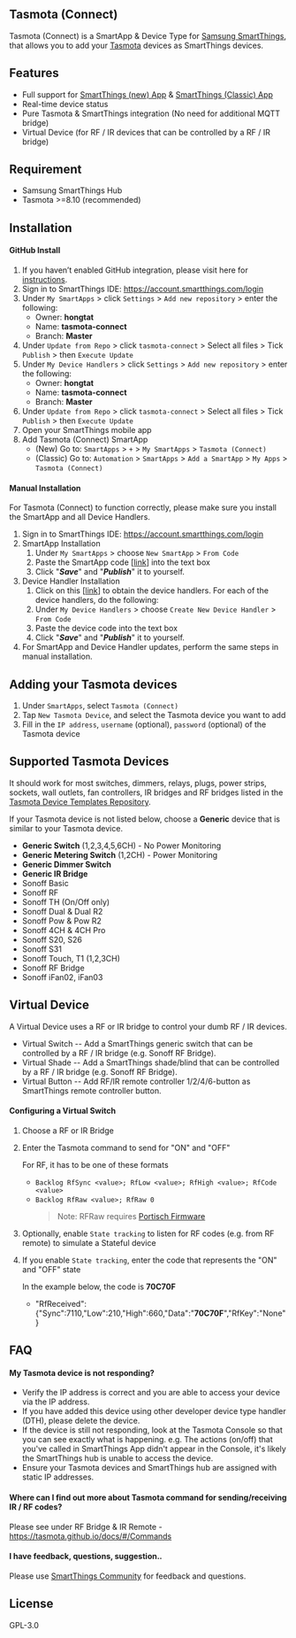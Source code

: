 ## Tasmota (Connect)
Tasmota (Connect) is a SmartApp & Device Type for [Samsung SmartThings](https://www.smartthings.com/), that allows you to add your [Tasmota](https://github.com/arendst/Tasmota) devices as SmartThings devices.

## Features
* Full support for [SmartThings (new) App](https://play.google.com/store/apps/details?id=com.samsung.android.oneconnect) & [SmartThings (Classic) App](https://play.google.com/store/apps/details?id=com.smartthings.android) 
* Real-time device status
* Pure Tasmota & SmartThings integration (No need for additional MQTT bridge)
* Virtual Device (for RF / IR devices that can be controlled by a RF / IR bridge) 

## Requirement
* Samsung SmartThings Hub
* Tasmota >=8.10 (recommended)

## Installation

#### GitHub Install
1. If you haven’t enabled GitHub integration, please visit here for [instructions](https://docs.smartthings.com/en/latest/tools-and-ide/github-integration.html).
2. Sign in to SmartThings IDE: https://account.smartthings.com/login
3. Under `My SmartApps` > click `Settings` > `Add new repository` > enter the following:
   * Owner: **hongtat**
   * Name: **tasmota-connect**
   * Branch: **Master**
4. Under `Update from Repo` > click `tasmota-connect` > Select all files > Tick `Publish` > then `Execute Update`
5. Under `My Device Handlers` > click `Settings` > `Add new repository` > enter the following:
   * Owner: **hongtat**
   * Name: **tasmota-connect**
   * Branch: **Master**
6. Under `Update from Repo` > click `tasmota-connect` > Select all files > Tick `Publish` > then `Execute Update`
7. Open your SmartThings mobile app
8. Add Tasmota (Connect) SmartApp
   * (New) Go to: `SmartApps` > `+` > `My SmartApps` > `Tasmota (Connect)`
   * (Classic) Go to: `Automation` > `SmartApps` > `Add a SmartApp` > `My Apps` > `Tasmota (Connect)`

#### Manual Installation
For Tasmota (Connect) to function correctly, please make sure you install the SmartApp and all Device Handlers.

1. Sign in to SmartThings IDE: https://account.smartthings.com/login
2. SmartApp Installation
   1. Under `My SmartApps` > choose `New SmartApp` > `From Code`
   2. Paste the SmartApp code [[link](https://github.com/hongtat/tasmota-connect/blob/master/smartapps/hongtat/tasmota-connect.src/tasmota-connect.groovy)] into the text box
   3. Click "***Save***" and "***Publish***" it to yourself.
3. Device Handler Installation
   1. Click on this [[link](https://github.com/hongtat/tasmota-connect/tree/master/devicetypes/hongtat)] to obtain the device handlers. For each of the device handlers, do the following:
   2. Under `My Device Handlers` > choose `Create New Device Handler` > `From Code`
   3. Paste the device code into the text box
   4. Click "***Save***" and "***Publish***" it to yourself.
4. For SmartApp and Device Handler updates, perform the same steps in manual installation.   

## Adding your Tasmota devices
1. Under `SmartApps`, select `Tasmota (Connect)`
2. Tap `New Tasmota Device`, and select the Tasmota device you want to add
3. Fill in the `IP address`, `username` (optional), `password` (optional) of the Tasmota device


## Supported Tasmota Devices

It should work for most switches, dimmers, relays, plugs, power strips, sockets, wall outlets, fan controllers, IR bridges and RF bridges listed in the [Tasmota Device Templates Repository](https://templates.blakadder.com/).

If your Tasmota device is not listed below, choose a **Generic** device that is similar to your Tasmota device.

* **Generic Switch** (1,2,3,4,5,6CH) - No Power Monitoring
* **Generic Metering Switch** (1,2CH) - Power Monitoring
* **Generic Dimmer Switch**
* **Generic IR Bridge**
* Sonoff Basic
* Sonoff RF
* Sonoff TH (On/Off only)
* Sonoff Dual & Dual R2
* Sonoff Pow & Pow R2
* Sonoff 4CH & 4CH Pro
* Sonoff S20, S26
* Sonoff S31
* Sonoff Touch, T1 (1,2,3CH)
* Sonoff RF Bridge
* Sonoff iFan02, iFan03

## Virtual Device
A Virtual Device uses a RF or IR bridge to control your dumb RF / IR devices.
* Virtual Switch -- Add a SmartThings generic switch that can be controlled by a RF / IR bridge (e.g. Sonoff RF Bridge).
* Virtual Shade  -- Add a SmartThings shade/blind that can be controlled by a RF / IR bridge (e.g. Sonoff RF Bridge).
* Virtual Button -- Add RF/IR remote controller 1/2/4/6-button as SmartThings remote controller button.
  
#### Configuring a Virtual Switch
1. Choose a RF or IR Bridge
2. Enter the Tasmota command to send for "ON" and "OFF"
      
      For RF, it has to be one of these formats
      
      * `Backlog RfSync <value>; RfLow <value>; RfHigh <value>; RfCode <value>`      
      * `Backlog RfRaw <value>; RfRaw 0`
         > Note: RFRaw requires [Portisch Firmware](https://github.com/Portisch/RF-Bridge-EFM8BB1)
     
3. Optionally, enable `State tracking` to listen for RF codes (e.g. from RF remote) to simulate a Stateful device
4. If you enable `State tracking`, enter the code that represents the "ON" and "OFF" state
       
   In the example below, the code is **70C70F**
   
   * "RfReceived":{"Sync":7110,"Low":210,"High":660,"Data":"**70C70F**","RfKey":"None"}

## FAQ

#### My Tasmota device is not responding?
* Verify the IP address is correct and you are able to access your device via the IP address.
* If you have added this device using other developer device type handler (DTH), please delete the device.
* If the device is still not responding, look at the Tasmota Console so that you can see exactly what is happening. e.g. The actions (on/off) that you've called in SmartThings App didn't appear in the Console, it's likely the SmartThings hub is unable to access the device.
* Ensure your Tasmota devices and SmartThings hub are assigned with static IP addresses.

####  Where can I find out more about Tasmota command for sending/receiving IR / RF codes?
Please see under RF Bridge & IR Remote - https://tasmota.github.io/docs/#/Commands

#### I have feedback, questions, suggestion..
Please use [SmartThings Community](https://community.smartthings.com/t/release-tasmota-connect-pure-tasmota-st-integration-real-time-status-for-sonoff-tuya-smartlife-other-esp8266-devices/187553) for feedback and questions.

## License
GPL-3.0
